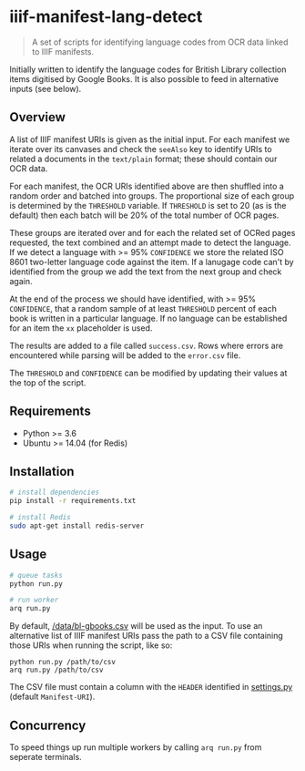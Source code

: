 # iiif-manifest-lang-detect

> A set of scripts for identifying language codes from OCR data linked to IIIF manifests.

Initially written to identify the language codes for British Library
collection items digitised by Google Books. It is also possible to
feed in alternative inputs (see below).

## Overview

A list of IIIF manifest URIs is given as the initial input. For each
manifest we iterate over its canvases and check the `seeAlso` key to identify
URIs to related a documents in the `text/plain` format; these should contain
our OCR data.

For each manifest, the OCR URIs identified above are then shuffled into a
random order and batched into groups. The proportional size of each group is
determined by the `THRESHOLD` variable. If `THRESHOLD` is set to 20 (as is
the default) then each batch will be 20% of the total number of OCR pages.

These groups are iterated over and for each the related set of OCRed pages
requested, the text combined and an attempt made to detect the language. If we
detect a language with >= 95% `CONFIDENCE` we store the related ISO 8601
two-letter language code against the item. If a lanugage code can't by
identified from the group we add the text from the next group and check again.

At the end of the process we should have identified, with >= 95% `CONFIDENCE`,
that a random sample of at least `THRESHOLD` percent of each book is written
in a particular language. If no language can be established for an item the
`xx` placeholder is used.

The results are added to a file called `success.csv`. Rows where errors are
encountered while parsing will be added to the `error.csv` file.

The `THRESHOLD` and `CONFIDENCE` can be modified by updating their values at
the top of the script.

## Requirements

- Python >= 3.6
- Ubuntu >= 14.04 (for Redis)

## Installation

```bash
# install dependencies
pip install -r requirements.txt

# install Redis
sudo apt-get install redis-server
```

## Usage

```bash
# queue tasks
python run.py

# run worker
arq run.py
```

By default, [/data/bl-gbooks.csv](/data/bl-gbooks.csv) will be used as
the input. To use an alternative list of IIIF manifest URIs pass the path
to a CSV file containing those URIs when running the script, like so:

```
python run.py /path/to/csv
arq run.py /path/to/csv
```

The CSV file must contain a column with the `HEADER` identified in
[settings.py](bin/settings.py) (default `Manifest-URI`).

## Concurrency

To speed things up run multiple workers by calling `arq run.py` from seperate
terminals.
